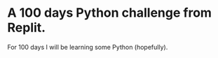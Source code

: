 # A 100 days Python challenge from Replit.

For 100 days I will be learning some Python (hopefully).